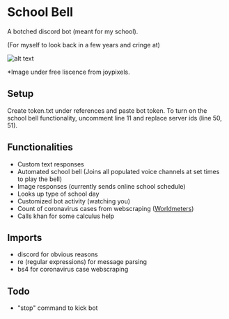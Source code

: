 # School Bell
A botched discord bot (meant for my school).

(For myself to look back in a few years and cringe at)

![alt text](https://emojipedia-us.s3.dualstack.us-west-1.amazonaws.com/socialmedia/emoji-one/104/bell_1f514.png)

*Image under free liscence from joypixels.

## Setup
Create token.txt under references and paste bot token.
To turn on the school bell functionality, uncomment line 11 and replace server ids (line 50, 51).

## Functionalities
* Custom text responses
* Automated school bell
(Joins all populated voice channels at set times to play the bell)
* Image responses (currently sends online school schedule)
* Looks up type of school day
* Customized bot activity (watching you)
* Count of coronavirus cases from webscraping ([Worldmeters](https://www.worldometers.info/coronavirus))
* Calls khan for some calculus help

## Imports
* discord for obvious reasons
* re (regular expressions) for message parsing
* bs4 for coronavirus case webscraping

## Todo
* "stop" command to kick bot